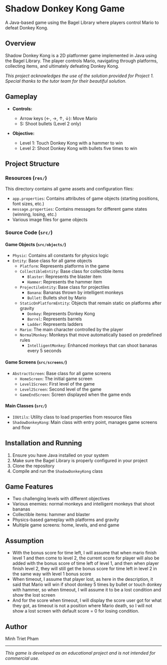 # Shadow Donkey Kong Game

A Java-based game using the Bagel Library where players control Mario to defeat Donkey Kong.

## Overview

Shadow Donkey Kong is a 2D platformer game implemented in Java using the Bagel Library. The player controls Mario, navigating through platforms, collecting items, and ultimately defeating Donkey Kong.

*This project acknowledges the use of the solution provided for Project 1. Special thanks to the tutor team for their beautiful solution.*

## Gameplay

- **Controls:**
    - Arrow keys (←, →, ↑, ↓): Move Mario
    - S: Shoot bullets (Level 2 only)

- **Objective:**
    - Level 1: Touch Donkey Kong with a hammer to win
    - Level 2: Shoot Donkey Kong with bullets five times to win

## Project Structure

### Resources (`res/`)

This directory contains all game assets and configuration files:

- `app.properties`: Contains attributes of game objects (starting positions, font sizes, etc.)
- `message.properties`: Contains messages for different game states (winning, losing, etc.)
- Various image files for game objects

### Source Code (`src/`)

#### Game Objects (`src/objects/`)

- `Physic`: Contains all constants for physics logic
- `Entity`: Base class for all game objects
    - `Platform`: Represents platforms in the game
    - `CollectibleEntity`: Base class for collectible items
        - `Blaster`: Represents the blaster item
        - `Hammer`: Represents the hammer item
    - `ProjectileEntity`: Base class for projectiles
        - `Banana`: Bananas thrown by intelligent monkeys
        - `Bullet`: Bullets shot by Mario
    - `StaticOnPlatformEntity`: Objects that remain static on platforms after gravity
        - `Donkey`: Represents Donkey Kong
        - `Barrel`: Represents barrels
        - `Ladder`: Represents ladders
    - `Mario`: The main character controlled by the player
    - `NormalMonkey`: Monkeys that move automatically based on predefined rules
        - `IntelligentMonkey`: Enhanced monkeys that can shoot bananas every 5 seconds

#### Game Screens (`src/screens/`)

- `AbstractScreen`: Base class for all game screens
    - `HomeScreen`: The initial game screen
    - `Level1Screen`: First level of the game
    - `Level2Screen`: Second level of the game
    - `GameEndScreen`: Screen displayed when the game ends

#### Main Classes (`src/`)

- `IOUtils`: Utility class to load properties from resource files
- `ShadowDonkeyKong`: Main class with entry point, manages game screens and flow

## Installation and Running

1. Ensure you have Java installed on your system
2. Make sure the Bagel Library is properly configured in your project
3. Clone the repository
4. Compile and run the `ShadowDonkeyKong` class

## Game Features

- Two challenging levels with different objectives
- Various enemies: normal monkeys and intelligent monkeys that shoot bananas
- Collectible items: hammer and blaster
- Physics-based gameplay with platforms and gravity
- Multiple game screens: home, levels, and end game

## Assumption
- With the bonus score for time left, I will assume that when mario finish level 1 and then come to level 2, the current
score for player will also be added with the bonus score of time left of level 1, and then when player finish level 2, 
they will still get the bonus score for time left in level 2 in the same way with level 1 bonus score
- When timeout, I assume that player lost, as here in the description, it said that Mario will win if shoot donkey 5 times 
by bullet or touch donkey with hammer, so when timeout, I will assume it to be a lost condition and show the lost screen
- And for the score when timeout, I will display the score user got for what they got, as timeout is not a position where 
Mario death, so I will not show a lost screen with default score = 0 for losing condition. 
## Author

Minh Triet Pham

---

*This game is developed as an educational project and is not intended for commercial use.*